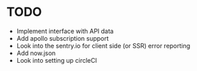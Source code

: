 # TODO

- Implement interface with API data
- Add apollo subscription support
- Look into the sentry.io for client side (or SSR) error reporting
- Add now.json
- Look into setting up circleCI
